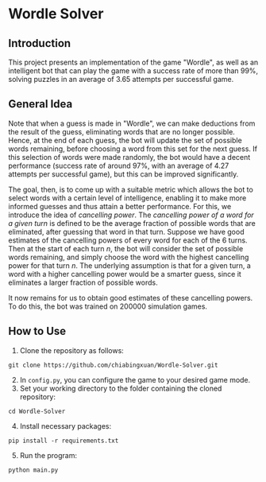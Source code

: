 # Wordle Solver
## Introduction
This project presents an implementation of the game "Wordle", as well as an intelligent bot that can play the game with a success rate of more than 99%, solving puzzles in an average of 3.65 attempts per successful game.

## General Idea
Note that when a guess is made in "Wordle", we can make deductions from the result of the guess, eliminating words that are no longer possible. Hence, at the end of each guess, the bot will update the set of possible words remaining, before choosing a word from this set for the next guess. If this selection of words were made randomly, the bot would have a decent performance (success rate of around 97%, with an average of 4.27 attempts per successful game), but this can be improved significantly.

The goal, then, is to come up with a suitable metric which allows the bot to select words with a certain level of intelligence, enabling it to make more informed guesses and thus attain a better performance. For this, we introduce the idea of *cancelling power*. The *cancelling power of a word for a given turn* is defined to be the average fraction of possible words that are eliminated, after guessing that word in that turn. Suppose we have good estimates of the cancelling powers of every word for each of the 6 turns. Then at the start of each turn *n*, the bot will consider the set of possible words remaining, and simply choose the word with the highest cancelling power for that turn *n*. The underlying assumption is that for a given turn, a word with a higher cancelling power would be a smarter guess, since it eliminates a larger fraction of possible words.

It now remains for us to obtain good estimates of these cancelling powers. To do this, the bot was trained on 200000 simulation games.



## How to Use
1. Clone the repository as follows:
```
git clone https://github.com/chiabingxuan/Wordle-Solver.git
```
2. In `config.py`, you can configure the game to your desired game mode.
3. Set your working directory to the folder containing the cloned repository:
```
cd Wordle-Solver
```
4. Install necessary packages:
```
pip install -r requirements.txt
```  
5. Run the program:
```
python main.py
```
